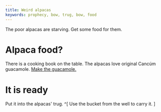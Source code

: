 ```yaml
---
title: Weird alpacas
keywords: prophecy, bow, trug, bow, food
---
```


The poor alpacas are starving. Get some food for them.

# Alpaca food?
There is a cooking book on the table. The alpacas love original Cancúm guacamole. [Make the guacamole.](020-guacamole.md)

# It is ready
Put it into the alpacas' trug. ^[ Use the bucket from the well to carry it. ]
